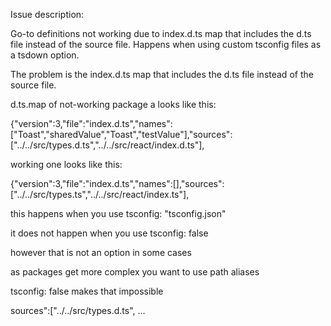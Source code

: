 Issue description:

Go-to definitions not working due to index.d.ts map that includes the d.ts file instead of the source file. Happens when using custom tsconfig files as a tsdown option.

The problem is the index.d.ts map that includes the d.ts file instead of the source file.

d.ts.map of not-working package a looks like this:

{"version":3,"file":"index.d.ts","names":["Toast","sharedValue","Toast","testValue"],"sources":["../../src/types.d.ts","../../src/react/index.d.ts"],

working one looks like this:

{"version":3,"file":"index.d.ts","names":[],"sources":["../../src/types.ts","../../src/react/index.ts"],


this happens when you use tsconfig: "tsconfig.json"

it does not happen when you use tsconfig: false

however that is not an option in some cases

as packages get more complex you want to use path aliases

tsconfig: false makes that impossible

sources":["../../src/types.d.ts", ...
